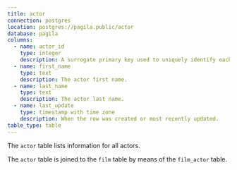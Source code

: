 ```yaml
---
title: actor
connection: postgres
location: postgres://pagila.public/actor
database: pagila
columns:
  - name: actor_id
    type: integer
    description: A surrogate primary key used to uniquely identify each actor in the table.
  - name: first_name
    type: text
    description: The actor first name.
  - name: last_name
    type: text
    description: The actor last name.
  - name: last_update
    type: timestamp with time zone
    description: When the row was created or most recently updated.
table_type: table
---
```

The `actor` table lists information for all actors.

The `actor` table is joined to the `film` table by means of the `film_actor` table.